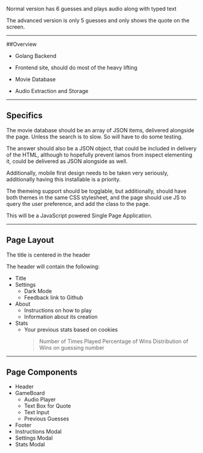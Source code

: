 Normal version has 6 guesses and plays audio along with typed text

The advanced version is only 5 guesses and only shows the quote on the screen.

----------------------

##Overview

* Golang Backend

* Frontend site, should do most of the heavy lifting

* Movie Database

* Audio Extraction and Storage

------------------

## Specifics

The movie database should be an array of JSON items, delivered alongside the page. Unless the search is to slow. So will have to do some testing.

The answer should also be a JSON object, that could be included in delivery of the HTML, although to hopefully prevent lamos from inspect elementing it, could be delivered as JSON alongside as well.

Additionally, mobile first design needs to be taken very seriously, additionally having this installable is a priority.

The themeing support should be togglable, but additionally, should have both themes in the same CSS stylesheet, and the page should use JS to query the user preference, and add the class to the page.

This will be a JavaScript powered Single Page Application.

------------------

## Page Layout

The title is centered in the header

The header will contain the following:
  * Title
  * Settings
    - Dark Mode
    - Feedback link to Github
  * About
    - Instructions on how to play
    - Information about its creation
  * Stats
    - Your previous stats based on cookies
      > Number of Times Played
      > Percentage of Wins
      > Distribution of Wins on guessing number

----------------------

## Page Components

* Header
* GameBoard
  - Audio Player
  - Text Box for Quote
  - Text Input
  - Previous Guesses
* Footer
* Instructions Modal
* Settings Modal
* Stats Modal
